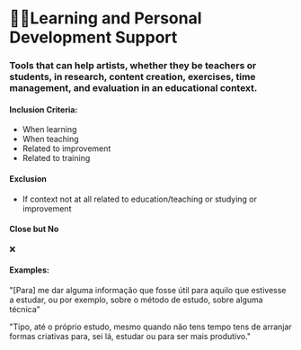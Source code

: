 # 👨‍🏫Learning and Personal Development Support

### Tools that can help artists, whether they be teachers or students, in research, content creation, exercises, time management, and evaluation in an educational context.

#### Inclusion Criteria:

* When learning
* When teaching
* Related to improvement
* Related to training

#### Exclusion

* If context not at all related to education/teaching or studying or improvement

#### Close but No

❌

#### Examples:

"\[Para] me dar alguma informação que fosse útil para aquilo que estivesse a estudar, ou por exemplo, sobre o método de estudo, sobre alguma técnica"

"Tipo, até o próprio estudo, mesmo quando não tens tempo tens de arranjar formas criativas para, sei lá, estudar ou para ser mais produtivo."
